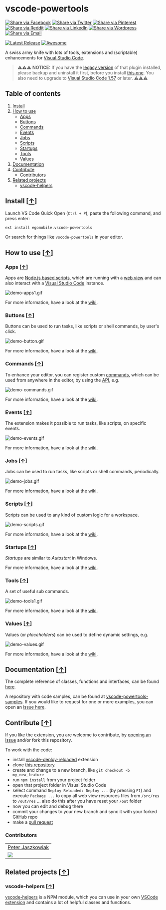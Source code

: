 # vscode-powertools

[![Share via Facebook](https://raw.githubusercontent.com/egomobile/vscode-powertools/master/img/share/Facebook.png)](https://www.facebook.com/sharer/sharer.php?u=https%3A%2F%2Fmarketplace.visualstudio.com%2Fitems%3FitemName%3Degomobile.vscode-powertools&quote=VSCode%20Power%20Tools) [![Share via Twitter](https://raw.githubusercontent.com/egomobile/vscode-powertools/master/img/share/Twitter.png)](https://twitter.com/intent/tweet?source=https%3A%2F%2Fmarketplace.visualstudio.com%2Fitems%3FitemName%3Degomobile.vscode-powertools&text=Power%20Tools%20for%20%40code%3A%20https%3A%2F%2Fmarketplace.visualstudio.com%2Fitems%3FitemName%3Degomobile.vscode-powertools&via=eGO_Mobile_SE) [![Share via Pinterest](https://raw.githubusercontent.com/egomobile/vscode-powertools/master/img/share/Pinterest.png)](http://pinterest.com/pin/create/button/?url=https%3A%2F%2Fmarketplace.visualstudio.com%2Fitems%3FitemName%3Degomobile.vscode-powertools&description=Visual%20Studio%20Code%20extension%2C%20which%20receives%20and%20shows%20git%20events%20from%20webhooks.) [![Share via Reddit](https://raw.githubusercontent.com/egomobile/vscode-powertools/master/img/share/Reddit.png)](http://www.reddit.com/submit?url=https%3A%2F%2Fmarketplace.visualstudio.com%2Fitems%3FitemName%3Degomobile.vscode-powertools&title=VSCode%20Power%20Tools) [![Share via LinkedIn](https://raw.githubusercontent.com/egomobile/vscode-powertools/master/img/share/LinkedIn.png)](http://www.linkedin.com/shareArticle?mini=true&url=https%3A%2F%2Fmarketplace.visualstudio.com%2Fitems%3FitemName%3Degomobile.vscode-powertools&title=VSCode%20Power%20Tools&summary=Visual%20Studio%20Code%20extension%2C%20which%20receives%20and%20shows%20git%20events%20from%20webhooks.&source=https%3A%2F%2Fmarketplace.visualstudio.com%2Fitems%3FitemName%3Degomobile.vscode-powertools) [![Share via Wordpress](https://raw.githubusercontent.com/egomobile/vscode-powertools/master/img/share/Wordpress.png)](http://wordpress.com/press-this.php?u=https%3A%2F%2Fmarketplace.visualstudio.com%2Fitems%3FitemName%3Degomobile.vscode-powertools&quote=VSCode%20Power%20Tools&s=Visual%20Studio%20Code%20extension%2C%20which%20receives%20and%20shows%20git%20events%20from%20webhooks.) [![Share via Email](https://raw.githubusercontent.com/egomobile/vscode-powertools/master/img/share/Email.png)](mailto:?subject=VSCode%20Power%20Tools&body=Visual%20Studio%20Code%20extension%2C%20which%20receives%20and%20shows%20git%20events%20from%20webhooks.:%20https%3A%2F%2Fmarketplace.visualstudio.com%2Fitems%3FitemName%3Degomobile.vscode-powertools)


[![Latest Release](https://vsmarketplacebadge.apphb.com/version-short/egomobile.vscode-powertools.svg)](https://marketplace.visualstudio.com/items?itemName=egomobile.vscode-powertools) [![Awesome](https://raw.githubusercontent.com/egomobile/vscode-powertools/master/img/awesome.png)](https://github.com/viatsko/awesome-vscode)

A swiss army knife with lots of tools, extensions and (scriptable) enhancements for [Visual Studio Code](https://code.visualstudio.com/).

> ⚠️⚠️⚠️ **NOTICE:** If you have the [legacy version](https://marketplace.visualstudio.com/items?itemName=ego-digital.vscode-powertools) of that plugin installed, please backup and uninstall it first, before you install [this one](https://marketplace.visualstudio.com/items?itemName=egomobile.vscode-powertools). You also need to upgrade to [Visual Studio Code 1.57](https://code.visualstudio.com/updates/v1_57) or later. ⚠️⚠️⚠️

## Table of contents

1. [Install](#install-)
2. [How to use](#how-to-use-)
   * [Apps](#apps-)
   * [Buttons](#buttons-)
   * [Commands](#commands-)
   * [Events](#events-)
   * [Jobs](#jobs-)
   * [Scripts](#scripts-)
   * [Startups](#startups-)
   * [Tools](#tools-)
   * [Values](#values-)
3. [Documentation](#documentation-)
4. [Contribute](#contribute-)
   * [Contributors](#contributors)
5. [Related projects](#related-projects-)
   * [vscode-helpers](#vscode-helpers-)

## Install [[&uarr;](#table-of-contents)]

Launch VS Code Quick Open (`Ctrl + P`), paste the following command, and press enter:

```bash
ext install egomobile.vscode-powertools
```

Or search for things like `vscode-powertools` in your editor.

## How to use [[&uarr;](#table-of-contents)]

### Apps [[&uarr;](#how-to-use-)]

Apps are [Node.js based scripts](https://nodejs.org/), which are running with a [web view](https://code.visualstudio.com/api/extension-guides/webview) and can also interact with a [Visual Studio Code](https://code.visualstudio.com/api/references/vscode-api) instance.

![demo-apps1.gif](https://raw.githubusercontent.com/egomobile/vscode-powertools/master/img/demo-apps1.gif)

For more information, have a look at the [wiki](https://github.com/egomobile/vscode-powertools/wiki/Apps).

### Buttons [[&uarr;](#how-to-use-)]

Buttons can be used to run tasks, like scripts or shell commands, by user's click.

![demo-button.gif](https://raw.githubusercontent.com/egomobile/vscode-powertools/master/img/demo-buttons.gif)

For more information, have a look at the [wiki](https://github.com/egomobile/vscode-powertools/wiki/Buttons).

### Commands [[&uarr;](#how-to-use-)]

To enhance your editor, you can register custom [commands](https://code.visualstudio.com/api/references/commands), which can be used from anywhere in the editor, by using the [API](https://code.visualstudio.com/api/references/vscode-api), e.g.

![demo-commands.gif](https://raw.githubusercontent.com/egomobile/vscode-powertools/master/img/demo-commands.gif)

For more information, have a look at the [wiki](https://github.com/egomobile/vscode-powertools/wiki/Commands).

### Events [[&uarr;](#how-to-use-)]

The extension makes it possible to run tasks, like scripts, on specific events.

![demo-events.gif](https://raw.githubusercontent.com/egomobile/vscode-powertools/master/img/demo-events.gif)

For more information, have a look at the [wiki](https://github.com/egomobile/vscode-powertools/wiki/Events).

### Jobs [[&uarr;](#how-to-use-)]

Jobs can be used to run tasks, like scripts or shell commands, periodically.

![demo-jobs.gif](https://raw.githubusercontent.com/egomobile/vscode-powertools/master/img/demo-jobs.gif)

For more information, have a look at the [wiki](https://github.com/egomobile/vscode-powertools/wiki/Jobs).

### Scripts [[&uarr;](#how-to-use-)]

Scripts can be used to any kind of custom logic for a workspace.

![demo-scripts.gif](https://raw.githubusercontent.com/egomobile/vscode-powertools/master/img/demo-scripts.gif)

For more information, have a look at the [wiki](https://github.com/egomobile/vscode-powertools/wiki/Scripts).

### Startups [[&uarr;](#how-to-use-)]

*Startups* are similar to *Autostart* in Windows.

For more information, have a look at the [wiki](https://github.com/egomobile/vscode-powertools/wiki/Startups).

### Tools [[&uarr;](#how-to-use-)]

A set of useful sub commands.

![demo-tools1.gif](https://raw.githubusercontent.com/egomobile/vscode-powertools/master/img/demo-tools1.gif)

For more information, have a look at the [wiki](https://github.com/egomobile/vscode-powertools/wiki/Tools).

### Values [[&uarr;](#how-to-use-)]

Values (or *placeholders*) can be used to define dynamic settings, e.g.

![demo-values.gif](https://raw.githubusercontent.com/egomobile/vscode-powertools/master/img/demo-values.gif)

For more information, have a look at the [wiki](https://github.com/egomobile/vscode-powertools/wiki/Values).

## Documentation [[&uarr;](#table-of-contents)]

The complete reference of classes, functions and interfaces, can be found [here](https://egomobile.github.io/vscode-powertools/api/).

A repository with code samples, can be found at [vscode-powertools-samples](https://github.com/egomobile/vscode-powertools-samples). If you would like to request for one or more examples, you can open an [issue here](https://github.com/egomobile/vscode-powertools-samples/issues).

## Contribute [[&uarr;](#table-of-contents)]

If you like the extension, you are welcome to contribute, by [opening an issue](https://github.com/egomobile/vscode-powertools/issues) and/or fork this repository.

To work with the code:

* install [vscode-deploy-reloaded](https://marketplace.visualstudio.com/items?itemName=mkloubert.vscode-deploy-reloaded) extension
* clone [this repository](https://github.com/egomobile/vscode-powertools)
* create and change to a new branch, like `git checkout -b my_new_feature`
* run `npm install` from your project folder
* open that project folder in Visual Studio Code
* select command `Deploy Reloaded: Deploy ...` (by pressing `F1`) and execute `Package ...` to copy all web view resources files from `/src/res` to `/out/res` ... also do this after you have reset your `/out` folder
* now you can edit and debug there
* commit your changes to your new branch and sync it with your forked GitHub repo
* make a [pull request](https://github.com/egomobile/vscode-powertools/pulls)

### Contributors

<table>
      <tr><td style="text-align: center;"><a href="https://github.com/pitaj" target="_blank">Peter Jaszkowiak</a></td></tr>
      <tr><td><a href="https://github.com/pitaj" target="_blank"><img src="https://avatars0.githubusercontent.com/u/803701?s=120&v=4"></a>
        </td></tr>
</table>

## Related projects [[&uarr;](#table-of-contents)]

### vscode-helpers [[&uarr;](#related-projects-)]

[vscode-helpers](https://github.com/mkloubert/vscode-helpers) is a NPM module, which you can use in your own [VSCode extension](https://code.visualstudio.com/docs/extensions/overview) and contains a lot of helpful classes and functions.
